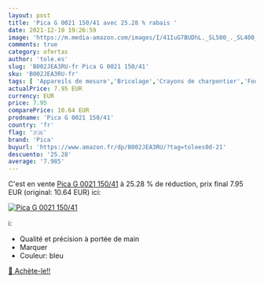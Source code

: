```yaml
---
layout: post
title: 'Pica G 0021 150/41 avec 25.28 % rabais '
date: 2021-12-10 19:26:59
image: 'https://m.media-amazon.com/images/I/41IuG7BUDhL._SL500_._SL400_.jpg'
comments: true
category: ofertas
author: 'tole.es'
slug: 'B002JEA3RU-fr Pica G 0021 150/41'
sku: 'B002JEA3RU-fr'
tags: [ 'Appareils de mesure','Bricolage','Crayons de charpentier','Fournitures de bureau','Marqueurs et surligneurs','Marqueurs indélébiles et stylos-marqueurs','Outillage à main et électroportatif','Peintures, outils et traitement des murs','pica','Écriture', ]
actualPrice: 7.95 EUR
currency: EUR
price: 7.95
comparePrice: 10.64 EUR
prodname: 'Pica G 0021 150/41'
country: 'fr'
flag: '🇫🇷'
brand: 'Pica'
buyurl: 'https://www.amazon.fr/dp/B002JEA3RU/?tag=tolees0d-21'
descuento: '25.28'
average: '7.985'
---
```


C'est en vente [Pica G 0021 150/41](https://www.amazon.fr/dp/B002JEA3RU/?tag=tolees0d-21)  à  25.28 % de réduction, prix final  7.95 EUR (original: 10.64 EUR) ici:

[![Pica G 0021 150/41](https://m.media-amazon.com/images/I/41IuG7BUDhL._SL500_._SL400_.jpg)](https://www.amazon.fr/dp/B002JEA3RU/?tag=tolees0d-21)

ℹ️:

- Qualité et précision à portée de main
- Marquer
- Couleur: bleu

[🛒 Achète-le!!](https://www.amazon.fr/dp/B002JEA3RU/?tag=tolees0d-21)
